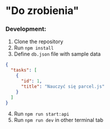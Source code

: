 # "Do zrobienia"

### Development:
1. Clone the repository
2. Run `npm install`
3. Define `db.json` file with sample data
```json
{
  "tasks": [
    {
      "id": 1,
      "title": "Nauczyć się parcel.js"
    }
  ]
}
```
4. Run `npm run start:api`
5. Run `npm run dev` in other terminal tab
